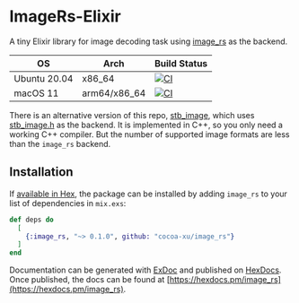 # ImageRs-Elixir

A tiny Elixir library for image decoding task using [image_rs](https://github.com/image-rs/image) as the backend.

| OS               | Arch   | Build Status |
|------------------|--------|--------------|
| Ubuntu 20.04     | x86_64 |[![CI](https://github.com/cocoa-xu/image_rs/actions/workflows/linux.yml/badge.svg)](https://github.com/cocoa-xu/image_rs/actions/workflows/linux.yml) |
| macOS 11         | arm64/x86_64 | [![CI](https://github.com/cocoa-xu/image_rs/actions/workflows/macos.yml/badge.svg)](https://github.com/cocoa-xu/image_rs/actions/workflows/macos.yml) |

There is an alternative version of this repo, [stb_image](https://github.com/cocoa-xu/stb_image), which uses [stb_image.h](https://github.com/nothings/stb/blob/master/stb_image.h) as the backend. It is implemented in C++, so you only need a working C++ compiler. But the number of supported image formats are less than the `image_rs` backend.

## Installation

If [available in Hex](https://hex.pm/docs/publish), the package can be installed
by adding `image_rs` to your list of dependencies in `mix.exs`:

```elixir
def deps do
  [
    {:image_rs, "~> 0.1.0", github: "cocoa-xu/image_rs"}
  ]
end
```

Documentation can be generated with [ExDoc](https://github.com/elixir-lang/ex_doc)
and published on [HexDocs](https://hexdocs.pm). Once published, the docs can
be found at [https://hexdocs.pm/image_rs](https://hexdocs.pm/image_rs).

